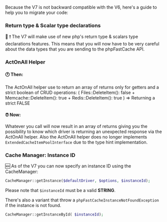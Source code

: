 Because the V7 is not backward compatible with the V6, here's a guide to help you to migrate your code:

### Return type & Scalar type declarations 
:anger: :exclamation: The V7 will make use of new php's return type & scalars type declarations features. 
This means that you will now have to be very careful about the data types that you are sending to the phpFastCache API.

### ActOnAll Helper

#### :clock1: Then:
The ActOnAll helper use to return an array of returns only for getters and a strict boolean of CRUD operations:
(
  Files::DeleteItem(): false + 
  Memcache::DeleteItem(): true + 
  Redis::DeleteItem(): true
) => Returning a strict FALSE

#### :alarm_clock: Now:
Whatever you call will now result in an array of returns giving you the possibility to know which driver is returning an unexpected response via the ActOnAll helper.
Also the ActOnAll helper does no longer implements `ExtendedCacheItemPoolInterface` due to the type hint implementation.

### Cache Manager: Instance ID
:new: As of the V7 you can now specify an instance ID using the CacheManager:

```php
CacheManager::getInstance($defaultDriver, $options, $instanceId);
```
Please note that `$instanceId` must be a valid __STRING__.

There's also a variant that throw a `phpFastCacheInstanceNotFoundException` if the instance is not found.
```php
CacheManager::getInstanceById( $instanceId);
```